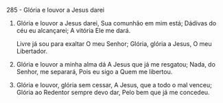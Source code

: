 285 - Glória e louvor a Jesus darei

1. Glória e louvor a Jesus darei,
   Sua comunhão em mim está;
   Dádivas do céu eu alcançarei;
   A vitória Ele me dará.

   Livre já sou para exaltar
   O meu Senhor;
   Glória, glória a Jesus,
   O meu Libertador.

2. Glória e louvor a minha alma dá
   A Jesus que já me resgatou;
   Nada, do Senhor, me separará,
   Pois eu sigo a Quem me libertou.

3. Glória e louvor, glória sem cessar,
   A Jesus, que a todo o mal venceu;
   Glória ao Redentor sempre devo dar,
   Pelo bem que já me concedeu.
